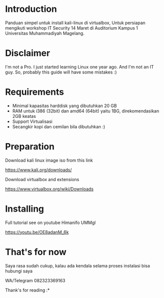 # Introduction
Panduan simpel untuk install kali-linux di virtualbox, Untuk persiapan mengikuti workshop IT Security 14 Maret di Auditorium Kampus 1 Universitas Muhammadiyah Magelang.

# Disclaimer
I'm not a Pro. I just started learning Linux one year ago. And I'm not an IT guy. So, probably this guide will have some mistakes :)

# Requirements
 - Minimal kapasitas harddisk yang dibutuhkan 20 GB
 - RAM untuk i386 (32bit) dan amd64 (64bit) yaitu 1BG, direkomendasikan 2GB keatas
 - Support Virtualisasi 
 - Secangkir kopi dan cemilan bila dibutuhkan :)
 
# Preparation
Download kali linux image iso from this link

https://www.kali.org/downloads/

Download virtualbox and extensions

https://www.virtualbox.org/wiki/Downloads

# Installing
Full tutorial see on youtube Himanifo UMMgl

https://youtu.be/OE8adanM_6k

# That's for now
Saya rasa sudah cukup, kalau ada kendala selama proses instalasi bisa hubungi saya

WA/Telegram 082323369163

Thank's for reading :*
